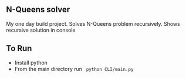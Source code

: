 ## N-Queens solver
My one day build project. Solves N-Queens problem recursively. Shows recursive solution in console

## To Run
- Install python
- From the main directory run <code> python CLI/main.py </code>

